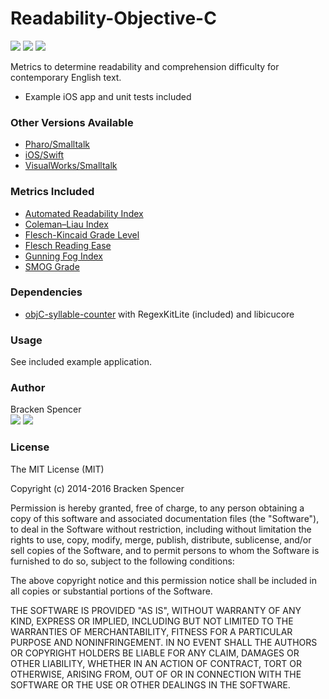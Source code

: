 Readability-Objective-C
=======================
[![](https://img.shields.io/badge/language-Objective--C-orange.svg?style=flat-square)](https://en.wikipedia.org/wiki/Objective-C/)
[![](https://img.shields.io/badge/platform-iOS-lightgrey.svg?style=flat-square)](http://www.apple.com/ios/)
[![](https://img.shields.io/badge/license-MIT-blue.svg?style=flat-square)](https://opensource.org/licenses/MIT/)

Metrics to determine readability and comprehension difficulty for contemporary English text.

* Example iOS app and unit tests included

### Other Versions Available

* [Pharo/Smalltalk](http://bit.ly/29uEHVM)
* [iOS/Swift](http://bit.ly/29uEbqH)
* [VisualWorks/Smalltalk](http://bit.ly/29goaE7)

### Metrics Included

* [Automated Readability Index](http://en.wikipedia.org/wiki/Automated_Readability_Index)
* [Coleman–Liau Index](http://en.wikipedia.org/wiki/Coleman–Liau_index)
* [Flesch-Kincaid Grade Level](http://en.wikipedia.org/wiki/Flesch–Kincaid_readability_tests)
* [Flesch Reading Ease](http://en.wikipedia.org/wiki/Flesch–Kincaid_readability_tests)
* [Gunning Fog Index](http://en.wikipedia.org/wiki/Gunning_fog_index)
* [SMOG Grade](http://en.wikipedia.org/wiki/SMOG)

### Dependencies

* [objC-syllable-counter](https://github.com/brackendev/objC-syllable-counter.git) with RegexKitLite (included) and libicucore

### Usage

See included example application.

### Author

Bracken Spencer<br />
[![](http://i.imgur.com/tXSoThF.png)](http://twitter.com/brackendev/)
[![](http://i.imgur.com/0o48UoR.png)](http://github.com/brackendev/)

### License

The MIT License (MIT)

Copyright (c) 2014-2016 Bracken Spencer

Permission is hereby granted, free of charge, to any person obtaining a copy of this software and associated documentation files (the "Software"), to deal in the Software without restriction, including without limitation the rights to use, copy, modify, merge, publish, distribute, sublicense, and/or sell copies of the Software, and to permit persons to whom the Software is furnished to do so, subject to the following conditions:

The above copyright notice and this permission notice shall be included in all copies or substantial portions of the Software.

THE SOFTWARE IS PROVIDED "AS IS", WITHOUT WARRANTY OF ANY KIND, EXPRESS OR IMPLIED, INCLUDING BUT NOT LIMITED TO THE WARRANTIES OF MERCHANTABILITY, FITNESS FOR A PARTICULAR PURPOSE AND NONINFRINGEMENT. IN NO EVENT SHALL THE AUTHORS OR COPYRIGHT HOLDERS BE LIABLE FOR ANY CLAIM, DAMAGES OR OTHER LIABILITY, WHETHER IN AN ACTION OF CONTRACT, TORT OR OTHERWISE, ARISING FROM, OUT OF OR IN CONNECTION WITH THE SOFTWARE OR THE USE OR OTHER DEALINGS IN THE SOFTWARE.